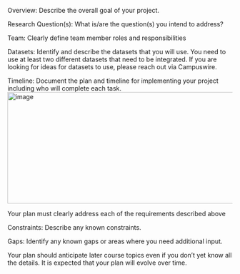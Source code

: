 Overview: Describe the overall goal of your project.

Research Question(s): What is/are the question(s) you intend to address?

Team: Clearly define team member roles and responsibilities

Datasets: Identify and describe the datasets that you will use. You need to use at least two different datasets that need to be integrated. If you are looking for ideas for datasets to use, please reach out via Campuswire.

Timeline: Document the plan and timeline for implementing your project including who will complete each task.
<img width="700" height="250" alt="image" src="https://github.com/user-attachments/assets/1ead0bb1-601b-4f75-8550-ba22ec9584d3" />


Your plan must clearly address each of the requirements described above

Constraints: Describe any known constraints.

Gaps: Identify any known gaps or areas where you need additional input.

Your plan should anticipate later course topics even if you don’t yet know all the details. It is expected that your plan will evolve over time.
